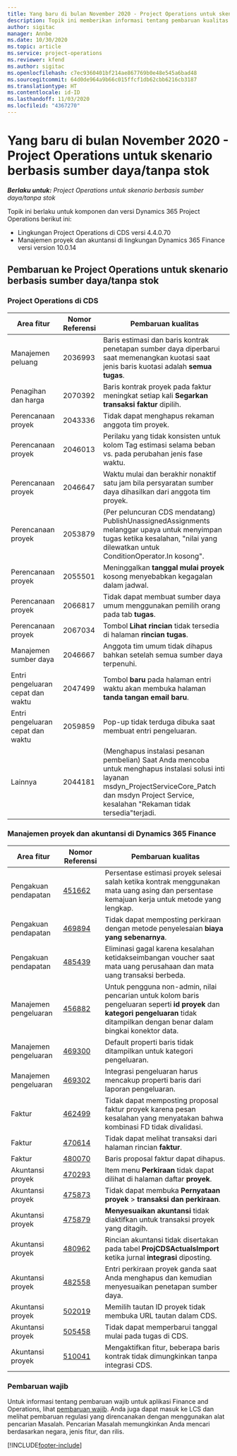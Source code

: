 ```yaml
---
title: Yang baru di bulan November 2020 - Project Operations untuk skenario berbasis sumber daya/tanpa stok
description: Topik ini memberikan informasi tentang pembaruan kualitas yang tersedia pada rilis November 2020 penyebaran Project Operations Lite untuk skenario berbasis sumber daya/non-stok.
author: sigitac
manager: Annbe
ms.date: 10/30/2020
ms.topic: article
ms.service: project-operations
ms.reviewer: kfend
ms.author: sigitac
ms.openlocfilehash: c7ec9360401bf214ae867769b0e48e545a6bad48
ms.sourcegitcommit: 64d0de964a9b66c015ffcf1db62cbb6216cb3187
ms.translationtype: HT
ms.contentlocale: id-ID
ms.lasthandoff: 11/03/2020
ms.locfileid: "4367270"
---
```

# <a name="whats-new-november-2020---project-operations-for-resourcenon-stocked-based-scenarios"></a>Yang baru di bulan November 2020 - Project Operations untuk skenario berbasis sumber daya/tanpa stok

_**Berlaku untuk:** Project Operations untuk skenario berbasis sumber daya/tanpa stok_

Topik ini berlaku untuk komponen dan versi Dynamics 365 Project Operations berikut ini:

- Lingkungan Project Operations di CDS versi 4.4.0.70
- Manajemen proyek dan akuntansi di lingkungan Dynamics 365 Finance versi version 10.0.14

## <a name="updates-to-project-operations-for-resource-non-stocked-based-scenarios"></a>Pembaruan ke Project Operations untuk skenario berbasis sumber daya/tanpa stok

### <a name="project-operations-on-cds"></a>Project Operations di CDS

| Area fitur                 | Nomor Referensi | Pembaruan kualitas                                                                                                                                                                    |
|------------------------------|------------------|-----------------------------------------------------------------------------------------------------------------------------------------------------------------------------------|
|   Manajemen peluang       | 2036993          | Baris estimasi dan baris kontrak penetapan sumber daya diperbarui saat memenangkan kuotasi saat jenis baris kuotasi adalah **semua tugas**.                                                 |
| Penagihan dan harga          | 2070392          | Baris kontrak proyek pada faktur meningkat setiap kali **Segarkan transaksi faktur** dipilih.                                                                         |
| Perencanaan proyek             | 2043336          | Tidak dapat menghapus rekaman anggota tim proyek.                                                                                                                                  |
| Perencanaan proyek             | 2046013          | Perilaku yang tidak konsisten untuk kolom Tag estimasi selama beban vs. pada perubahan jenis fase waktu.                                                                                   |
| Perencanaan proyek             | 2046647          | Waktu mulai dan berakhir nonaktif satu jam bila persyaratan sumber daya dihasilkan dari anggota tim proyek.                                                                      |
| Perencanaan proyek             | 2053879          | (Per peluncuran CDS mendatang) PublishUnassignedAssignments melanggar upaya untuk menyimpan tugas ketika kesalahan, "nilai yang dilewatkan untuk ConditionOperator.In kosong".                       |
| Perencanaan proyek             | 2055501          | Meninggalkan **tanggal mulai proyek** kosong menyebabkan kegagalan dalam jadwal.                                                                                                      |
| Perencanaan proyek             | 2066817          | Tidak dapat membuat sumber daya umum menggunakan pemilih orang pada tab **tugas**.                                                                                                   |
| Perencanaan proyek             | 2067034          | Tombol **Lihat rincian** tidak tersedia di halaman **rincian tugas**.                                                                                                       |
| Manajemen sumber daya          | 2046667          | Anggota tim umum tidak dihapus bahkan setelah semua sumber daya terpenuhi.                                                                                                    |
| Entri pengeluaran cepat dan waktu | 2047499          | Tombol **baru** pada halaman entri waktu akan membuka halaman **tanda tangan email baru**.                                                                                               |
| Entri pengeluaran cepat dan waktu | 2059859          | Pop-up tidak terduga dibuka saat membuat entri pengeluaran.                                                                                                                         |
| Lainnya                        | 2044181          | (Menghapus instalasi pesanan pembelian) Saat Anda mencoba untuk menghapus instalasi solusi inti layanan msdyn_ProjectServiceCore_Patch dan msdyn Project Service, kesalahan "Rekaman tidak tersedia"terjadi.  |

### <a name="project-management-and-accounting-in-dynamics-365-finance"></a>Manajemen proyek dan akuntansi di Dynamics 365 Finance

| Area fitur        | Nomor Referensi | Pembaruan kualitas                                                                                                                                                            |
|---------------------|------------------|---------------------------------------------------------------------------------------------------------------------------------------------------------------------------|
| Pengakuan pendapatan | [451662](https://fix.lcs.dynamics.com/Issue/Details/?bugId=451662)           | Persentase estimasi proyek selesai salah ketika kontrak menggunakan mata uang asing dan persentase kemajuan kerja untuk metode yang lengkap.                     |
| Pengakuan pendapatan | [469894](https://fix.lcs.dynamics.com/Issue/Details/?bugId=469894)           | Tidak dapat memposting perkiraan dengan metode penyelesaian **biaya yang sebenarnya**.                                                                                                    |
| Pengakuan pendapatan | [485439](https://fix.lcs.dynamics.com/Issue/Details/?bugId=485439)           | Eliminasi gagal karena kesalahan ketidakseimbangan voucher saat mata uang perusahaan dan mata uang transaksi berbeda.                                              |
| Manajemen pengeluaran  | [456882](https://fix.lcs.dynamics.com/Issue/Details/?bugId=456822)           | Untuk pengguna non-admin, nilai pencarian untuk kolom baris pengeluaran seperti **id proyek** dan **kategori pengeluaran** tidak ditampilkan dengan benar dalam bingkai konektor data. |
| Manajemen pengeluaran  | [469300](https://fix.lcs.dynamics.com/Issue/Details/?bugId=469300)           | Default properti baris tidak ditampilkan untuk kategori pengeluaran.                                                                                                         |
| Manajemen pengeluaran  | [469302](https://fix.lcs.dynamics.com/Issue/Details/?bugId=469302)           | Integrasi pengeluaran harus mencakup properti baris dari laporan pengeluaran.                                                                                             |
| Faktur           | [462499](https://fix.lcs.dynamics.com/Issue/Details/?bugId=462499)           | Tidak dapat memposting proposal faktur proyek karena pesan kesalahan yang menyatakan bahwa kombinasi FD tidak divalidasi.                                                    |
| Faktur           | [470614](https://fix.lcs.dynamics.com/Issue/Details/?bugId=470614)           | Tidak dapat melihat transaksi dari halaman rincian **faktur**.                                                                                                              |
| Faktur           | [480070](https://fix.lcs.dynamics.com/Issue/Details/?bugId=480070)           | Baris proposal faktur dapat dihapus.                                                                                                                                  |
| Akuntansi proyek  | [470293](https://fix.lcs.dynamics.com/Issue/Details/?bugId=470293)           | Item menu **Perkiraan** tidak dapat dilihat di halaman daftar **proyek**.                                                                                                   |
| Akuntansi proyek  | [475873](https://fix.lcs.dynamics.com/Issue/Details/?bugId=475873)           | Tidak dapat membuka **Pernyataan proyek**   > **transaksi dan perkiraan**.                                                                                                       |
| Akuntansi proyek  | [475879](https://fix.lcs.dynamics.com/Issue/Details/?bugId=475879)           | **Menyesuaikan akuntansi** tidak diaktifkan untuk transaksi proyek yang ditagih.                                                                                                  |
| Akuntansi proyek  | [480962](https://fix.lcs.dynamics.com/Issue/Details/?bugId=480962)           | Rincian akuntansi tidak disertakan pada tabel **ProjCDSActualsImport** ketika jurnal **integrasi**   diposting.                                                  |
| Akuntansi proyek  | [482558](https://fix.lcs.dynamics.com/Issue/Details/?bugId=482558)           | Entri perkiraan proyek ganda saat Anda menghapus dan kemudian menyesuaikan penetapan sumber daya.                                                                            |
| Akuntansi proyek  | [502019](https://fix.lcs.dynamics.com/Issue/Details/?bugId=502019)           | Memilih tautan ID proyek tidak membuka URL tautan dalam CDS.                                                                                                         |
| Akuntansi proyek  | [505458](https://fix.lcs.dynamics.com/Issue/Details/?bugId=505458)           | Tidak dapat memperbarui tanggal mulai pada tugas di CDS.                                                                                                                           |
| Akuntansi proyek  | [510041](https://fix.lcs.dynamics.com/Issue/Details/?bugId=510041)           | Mengaktifkan fitur, beberapa baris kontrak tidak dimungkinkan tanpa integrasi CDS.                                                                                   |

### <a name="regulatory-updates"></a>Pembaruan wajib
Untuk informasi tentang pembaruan wajib untuk aplikasi Finance and Operations, lihat [pembaruan wajib](https://docs.microsoft.com/dynamics365/finance/localizations/regulatory-updates). Anda juga dapat masuk ke LCS dan melihat pembaruan regulasi yang direncanakan dengan menggunakan alat pencarian Masalah. Pencarian Masalah memungkinkan Anda mencari berdasarkan negara, jenis fitur, dan rilis.


[!INCLUDE[footer-include](../includes/footer-banner.md)]
